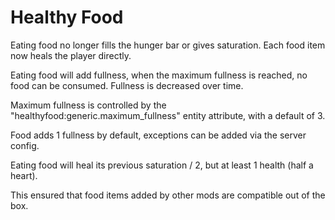 # Healthy Food

Eating food no longer fills the hunger bar or gives saturation. Each food item now heals the player directly.

Eating food will add fullness, when the maximum fullness is reached, no food can be consumed. Fullness is decreased over time.

Maximum fullness is controlled by the "healthyfood:generic.maximum_fullness" entity attribute, with a default of 3.

Food adds 1 fullness by default, exceptions can be added via the server config.

Eating food will heal its previous saturation / 2, but at least 1 health (half a heart).

This ensured that food items added by other mods are compatible out of the box.
